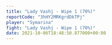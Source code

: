 ```yaml
---
title: "Lady Vashj - Wipe 1 (70%)"
reportCode: "3hHY2MRKgrdDkTPj"
player: "Symarina"
fight: "Lady Vashj - Wipe 1 (70%)"
date: 2021-10-06T18:48:50.877000+00:00
---
```

